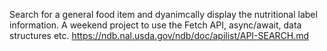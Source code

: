 Search for a general food item and dyanimcally display the nutritional label information.
A weekend project to use the Fetch API, async/await, data structures etc.
https://ndb.nal.usda.gov/ndb/doc/apilist/API-SEARCH.md

